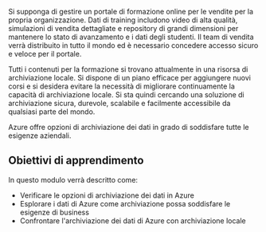 Si supponga di gestire un portale di formazione online per le vendite per la propria organizzazione. Dati di training includono video di alta qualità, simulazioni di vendita dettagliate e repository di grandi dimensioni per mantenere lo stato di avanzamento e i dati degli studenti. Il team di vendita verrà distribuito in tutto il mondo ed è necessario concedere accesso sicuro e veloce per il portale.

Tutti i contenuti per la formazione si trovano attualmente in una risorsa di archiviazione locale. Si dispone di un piano efficace per aggiungere nuovi corsi e si desidera evitare la necessità di migliorare continuamente la capacità di archiviazione locale. Si sta quindi cercando una soluzione di archiviazione sicura, durevole, scalabile e facilmente accessibile da qualsiasi parte del mondo.

Azure offre opzioni di archiviazione dei dati in grado di soddisfare tutte le esigenze aziendali.

## <a name="learning-objectives"></a>Obiettivi di apprendimento

In questo modulo verrà descritto come:

- Verificare le opzioni di archiviazione dei dati in Azure
- Esplorare i dati di Azure come archiviazione possa soddisfare le esigenze di business
- Confrontare l'archiviazione dei dati di Azure con archiviazione locale